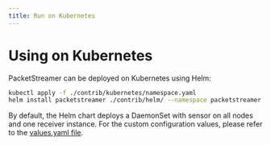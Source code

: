 ```yaml
---
title: Run on Kubernetes
---
```


# Using on Kubernetes

PacketStreamer can be deployed on Kubernetes using Helm:

```bash
kubectl apply -f ./contrib/kubernetes/namespace.yaml
helm install packetstreamer ./contrib/helm/ --namespace packetstreamer
```

By default, the Helm chart deploys a DaemonSet with sensor on all nodes and one
receiver instance. For the custom configuration values, please refer to the
[values.yaml file](/contrib/helm/values.yaml).
